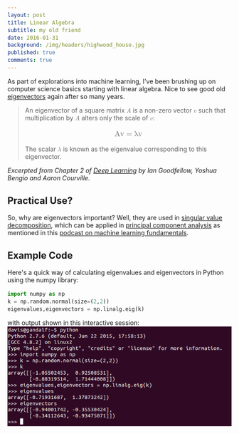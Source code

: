 ```yaml
---
layout: post
title: Linear Algebra
subtitle: my old friend
date: 2016-01-31
background: /img/headers/highwood_house.jpg
published: true
comments: true
---
```


<script type="text/x-mathjax-config">
        MathJax.Hub.Config({
        showProcessingMessages: false,
        tex2jax: { inlineMath: [['$','$'],['\\(','\\)']] }
    });
    </script>
<script type="text/javascript" src="https://cdn.mathjax.org/mathjax/latest/MathJax.js?config=TeX-AMS-MML_HTMLorMML"></script>

As part of explorations into machine learning, I've been brushing up on computer science basics starting with linear algebra.  Nice to see good old [eigenvectors](https://en.wikipedia.org/wiki/Eigenvalues_and_eigenvectors) again after so many years.

><p style="margin-top:0px;">An eigenvector of a square matrix <math xmlns="http://www.w3.org/1998/Math/MathML"><mi>A</mi></math> is a non-zero vector <math xmlns="http://www.w3.org/1998/Math/MathML"><mi>v</mi></math> such that multiplication by <math xmlns="http://www.w3.org/1998/Math/MathML"><mi>A</mi></math> alters only the scale of <math xmlns="http://www.w3.org/1998/Math/MathML"><mi>v</mi></math>:</p>
>
><p style="font-size:larger;text-align:center"><math xmlns="http://www.w3.org/1998/Math/MathML"><mi>Av</mi> <mo>=</mo> <mi>λv</mi></math></p>
>
> The scalar <math xmlns="http://www.w3.org/1998/Math/MathML"><mi>λ</mi></math> is known as the eigenvalue corresponding to this eigenvector.
> 

<cite>Excerpted from Chapter 2 of [Deep Learning](http://www.deeplearningbook.org/) by Ian Goodfellow, Yoshua Bengio and Aaron Courville.</cite>

## Practical Use?

So, why are eigenvectors important?  Well, they are used in [singular value decomposition](https://en.wikipedia.org/wiki/Singular_value_decomposition), which can be applied in [principal component analysis](https://en.wikipedia.org/wiki/Principal_component_analysis) as mentioned in this [podcast on machine learning fundamentals](http://www.thetalkingmachines.com/blog/2015/7/2/solving-intelligence-and-machine-learning-fundamentals).

## Example Code

Here's a quick way of calculating eigenvalues and eigenvectors in Python using the numpy library:

```python
import numpy as np
k = np.random.normal(size=(2,2))
eigenvalues,eigenvectors = np.linalg.eig(k)
```

with output shown in this interactive session:
<img src="/img/posts/eigenvectors_shell.png" class="img-fluid" />